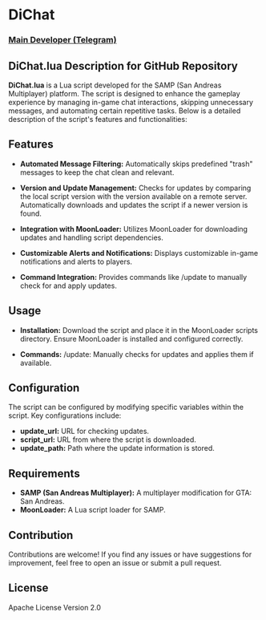 # DiChat

### [Main Developer (Telegram)](https://t.me/lisowsky)

## DiChat.lua Description for GitHub Repository

**DiChat.lua** is a Lua script developed for the SAMP (San Andreas Multiplayer) platform. The script is designed to enhance the gameplay experience by managing in-game chat interactions, skipping unnecessary messages, and automating certain repetitive tasks. Below is a detailed description of the script's features and functionalities:

## Features

- **Automated Message Filtering:**
Automatically skips predefined "trash" messages to keep the chat clean and relevant.

- **Version and Update Management:**
Checks for updates by comparing the local script version with the version available on a remote server.
Automatically downloads and updates the script if a newer version is found.

- **Integration with MoonLoader:**
Utilizes MoonLoader for downloading updates and handling script dependencies.

- **Customizable Alerts and Notifications:**
Displays customizable in-game notifications and alerts to players.

- **Command Integration:**
Provides commands like /update to manually check for and apply updates.

## Usage

- **Installation:**
Download the script and place it in the MoonLoader scripts directory.
Ensure MoonLoader is installed and configured correctly.

- **Commands:**
/update: Manually checks for updates and applies them if available.

## Configuration

The script can be configured by modifying specific variables within the script. Key configurations include:

- **update_url:** URL for checking updates.
- **script_url:** URL from where the script is downloaded.
- **update_path:** Path where the update information is stored.

## Requirements

- **SAMP (San Andreas Multiplayer):** A multiplayer modification for GTA: San Andreas.
- **MoonLoader:** A Lua script loader for SAMP.

## Contribution

Contributions are welcome! If you find any issues or have suggestions for improvement, feel free to open an issue or submit a pull request.

## License

Apache License Version 2.0
